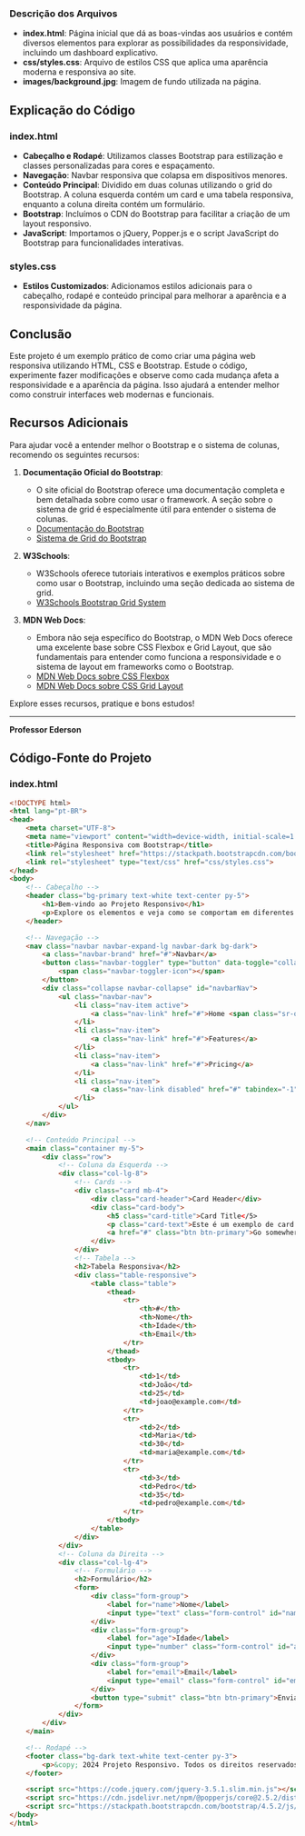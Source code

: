 
### Descrição dos Arquivos

- **index.html**: Página inicial que dá as boas-vindas aos usuários e contém diversos elementos para explorar as possibilidades da responsividade, incluindo um dashboard explicativo.
- **css/styles.css**: Arquivo de estilos CSS que aplica uma aparência moderna e responsiva ao site.
- **images/background.jpg**: Imagem de fundo utilizada na página.

## Explicação do Código

### index.html

- **Cabeçalho e Rodapé**: Utilizamos classes Bootstrap para estilização e classes personalizadas para cores e espaçamento.
- **Navegação**: Navbar responsiva que colapsa em dispositivos menores.
- **Conteúdo Principal**: Dividido em duas colunas utilizando o grid do Bootstrap. A coluna esquerda contém um card e uma tabela responsiva, enquanto a coluna direita contém um formulário.
- **Bootstrap**: Incluímos o CDN do Bootstrap para facilitar a criação de um layout responsivo.
- **JavaScript**: Importamos o jQuery, Popper.js e o script JavaScript do Bootstrap para funcionalidades interativas.

### styles.css

- **Estilos Customizados**: Adicionamos estilos adicionais para o cabeçalho, rodapé e conteúdo principal para melhorar a aparência e a responsividade da página.

## Conclusão

Este projeto é um exemplo prático de como criar uma página web responsiva utilizando HTML, CSS e Bootstrap. Estude o código, experimente fazer modificações e observe como cada mudança afeta a responsividade e a aparência da página. Isso ajudará a entender melhor como construir interfaces web modernas e funcionais.

## Recursos Adicionais

Para ajudar você a entender melhor o Bootstrap e o sistema de colunas, recomendo os seguintes recursos:

1. **Documentação Oficial do Bootstrap**:
   - O site oficial do Bootstrap oferece uma documentação completa e bem detalhada sobre como usar o framework. A seção sobre o sistema de grid é especialmente útil para entender o sistema de colunas.
   - [Documentação do Bootstrap](https://getbootstrap.com/docs/4.5/getting-started/introduction/)
   - [Sistema de Grid do Bootstrap](https://getbootstrap.com/docs/4.5/layout/grid/)

2. **W3Schools**:
   - W3Schools oferece tutoriais interativos e exemplos práticos sobre como usar o Bootstrap, incluindo uma seção dedicada ao sistema de grid.
   - [W3Schools Bootstrap Grid System](https://www.w3schools.com/bootstrap4/bootstrap_grid_basic.asp)

3. **MDN Web Docs**:
   - Embora não seja específico do Bootstrap, o MDN Web Docs oferece uma excelente base sobre CSS Flexbox e Grid Layout, que são fundamentais para entender como funciona a responsividade e o sistema de layout em frameworks como o Bootstrap.
   - [MDN Web Docs sobre CSS Flexbox](https://developer.mozilla.org/en-US/docs/Web/CSS/CSS_Flexible_Box_Layout)
   - [MDN Web Docs sobre CSS Grid Layout](https://developer.mozilla.org/en-US/docs/Web/CSS/CSS_Grid_Layout)

Explore esses recursos, pratique e bons estudos!

---
**Professor Ederson**

## Código-Fonte do Projeto

### index.html

```html
<!DOCTYPE html>
<html lang="pt-BR">
<head>
    <meta charset="UTF-8">
    <meta name="viewport" content="width=device-width, initial-scale=1.0">
    <title>Página Responsiva com Bootstrap</title>
    <link rel="stylesheet" href="https://stackpath.bootstrapcdn.com/bootstrap/4.5.2/css/bootstrap.min.css">
    <link rel="stylesheet" type="text/css" href="css/styles.css">
</head>
<body>
    <!-- Cabeçalho -->
    <header class="bg-primary text-white text-center py-5">
        <h1>Bem-vindo ao Projeto Responsivo</h1>
        <p>Explore os elementos e veja como se comportam em diferentes tamanhos de tela</p>
    </header>

    <!-- Navegação -->
    <nav class="navbar navbar-expand-lg navbar-dark bg-dark">
        <a class="navbar-brand" href="#">Navbar</a>
        <button class="navbar-toggler" type="button" data-toggle="collapse" data-target="#navbarNav" aria-controls="navbarNav" aria-expanded="false" aria-label="Toggle navigation">
            <span class="navbar-toggler-icon"></span>
        </button>
        <div class="collapse navbar-collapse" id="navbarNav">
            <ul class="navbar-nav">
                <li class="nav-item active">
                    <a class="nav-link" href="#">Home <span class="sr-only">(current)</span></a>
                </li>
                <li class="nav-item">
                    <a class="nav-link" href="#">Features</a>
                </li>
                <li class="nav-item">
                    <a class="nav-link" href="#">Pricing</a>
                </li>
                <li class="nav-item">
                    <a class="nav-link disabled" href="#" tabindex="-1" aria-disabled="true">Disabled</a>
                </li>
            </ul>
        </div>
    </nav>

    <!-- Conteúdo Principal -->
    <main class="container my-5">
        <div class="row">
            <!-- Coluna da Esquerda -->
            <div class="col-lg-8">
                <!-- Cards -->
                <div class="card mb-4">
                    <div class="card-header">Card Header</div>
                    <div class="card-body">
                        <h5 class="card-title">Card Title</5>
                        <p class="card-text">Este é um exemplo de card. Você pode usá-lo para mostrar informações importantes.</p>
                        <a href="#" class="btn btn-primary">Go somewhere</a>
                    </div>
                </div>
                <!-- Tabela -->
                <h2>Tabela Responsiva</h2>
                <div class="table-responsive">
                    <table class="table">
                        <thead>
                            <tr>
                                <th>#</th>
                                <th>Nome</th>
                                <th>Idade</th>
                                <th>Email</th>
                            </tr>
                        </thead>
                        <tbody>
                            <tr>
                                <td>1</td>
                                <td>João</td>
                                <td>25</td>
                                <td>joao@example.com</td>
                            </tr>
                            <tr>
                                <td>2</td>
                                <td>Maria</td>
                                <td>30</td>
                                <td>maria@example.com</td>
                            </tr>
                            <tr>
                                <td>3</td>
                                <td>Pedro</td>
                                <td>35</td>
                                <td>pedro@example.com</td>
                            </tr>
                        </tbody>
                    </table>
                </div>
            </div>
            <!-- Coluna da Direita -->
            <div class="col-lg-4">
                <!-- Formulário -->
                <h2>Formulário</h2>
                <form>
                    <div class="form-group">
                        <label for="name">Nome</label>
                        <input type="text" class="form-control" id="name" placeholder="Digite seu nome">
                    </div>
                    <div class="form-group">
                        <label for="age">Idade</label>
                        <input type="number" class="form-control" id="age" placeholder="Digite sua idade">
                    </div>
                    <div class="form-group">
                        <label for="email">Email</label>
                        <input type="email" class="form-control" id="email" placeholder="Digite seu email">
                    </div>
                    <button type="submit" class="btn btn-primary">Enviar</button>
                </form>
            </div>
        </div>
    </main>

    <!-- Rodapé -->
    <footer class="bg-dark text-white text-center py-3">
        <p>&copy; 2024 Projeto Responsivo. Todos os direitos reservados.</p>
    </footer>

    <script src="https://code.jquery.com/jquery-3.5.1.slim.min.js"></script>
    <script src="https://cdn.jsdelivr.net/npm/@popperjs/core@2.5.2/dist/umd/popper.min.js"></script>
    <script src="https://stackpath.bootstrapcdn.com/bootstrap/4.5.2/js/bootstrap.min.js"></script>
</body>
</html>
